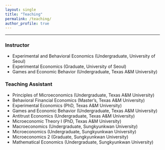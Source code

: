 ```yaml
---
layout: single
title: "Teaching"
permalink: /teaching/
author_profile: true
---
```


---

### Instructor
- Experimental and Behavioral Economics (Undergraduate, University of Seoul)  
- Experimental Economics (Graduate, University of Seoul)  
- Games and Economic Behavior (Undergraduate, Texas A&M University)

### Teaching Assistant
- Principles of Microeconomics (Undergraduate, Texas A&M University)  
- Behavioral Financial Economics (Master’s, Texas A&M University)  
- Experimental Economics (PhD, Texas A&M University)  
- Games and Economic Behavior (Undergraduate, Texas A&M University)  
- Antitrust Economics (Undergraduate, Texas A&M University)  
- Microeconomic Theory I (PhD, Texas A&M University)  
- Macroeconomics (Undergraduate, Sungkyunkwan University)  
- Microeconomics (Undergraduate, Sungkyunkwan University)  
- Microeconomics 2 (Graduate, Sungkyunkwan University)  
- Mathematical Economics (Undergraduate, Sungkyunkwan University)


